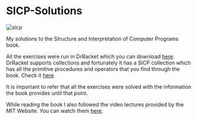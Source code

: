 # SICP-Solutions

![sicp](https://upload.wikimedia.org/wikipedia/commons/thumb/9/9d/SICP_cover.jpg/220px-SICP_cover.jpg)

My solutions to the Structure and Interpretation of Computer Programs book.

All the exercises were run in DrRacket which you can download [here](https://download.racket-lang.org/). DrRacket supports collections and fortunately it has a SICP collection which has all the primitive procedures and operators that you find through the book. Check it [here](https://docs.racket-lang.org/sicp-manual/index.html).

It is important to refer that all the exercises were solved with the information the book provides until that point.

While reading the book I also followed the video lectures provided by the MIT Website. You can watch them [here](https://ocw.mit.edu/courses/electrical-engineering-and-computer-science/6-001-structure-and-interpretation-of-computer-programs-spring-2005/video-lectures/).
